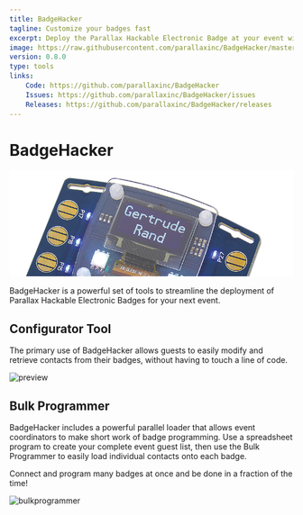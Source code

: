 ```yaml
---
title: BadgeHacker
tagline: Customize your badges fast
excerpt: Deploy the Parallax Hackable Electronic Badge at your event without ever having to touch a line of code.
image: https://raw.githubusercontent.com/parallaxinc/BadgeHacker/master/gfx/20000-cut.png
version: 0.8.0
type: tools
links:
    Code: https://github.com/parallaxinc/BadgeHacker
    Issues: https://github.com/parallaxinc/BadgeHacker/issues
    Releases: https://github.com/parallaxinc/BadgeHacker/releases
---
```

# BadgeHacker

![](https://raw.githubusercontent.com/parallaxinc/BadgeHacker/master/gfx/20000-cut.png)

BadgeHacker is a powerful set of tools to streamline the deployment of
Parallax Hackable Electronic Badges for your next event.

## Configurator Tool

The primary use of BadgeHacker allows guests to easily modify and retrieve
contacts from their badges, without having to touch a line of code.

![preview](http://bit.ly/1RrUz8s)

## Bulk Programmer

BadgeHacker includes a powerful parallel loader that allows
event coordinators to make short work of badge programming. Use a spreadsheet
program to create your complete event guest list, then use the Bulk Programmer
to easily load individual contacts onto each badge.

Connect and program many badges at once and be done in a fraction of the time!

![bulkprogrammer](http://bit.ly/1lAMmCf)

